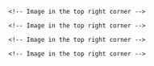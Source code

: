 
<!-- Use HTML to position images in the corners -->
<!-- <div style="position: relative;">
    <!-- Image in the top left corner -->
<!--     <img src="images/drone.png" alt="Image 1" width="100" height="100" style="position: absolute; top: 0; left: 0;"> -->
    <!-- Image in the top right corner -->
<!--     <img src="images/drone.png" alt="Image 2" width="100" height="100" style="position: absolute; top: 0; right: 0;">
    <img src="images/drone.png" alt="Image 1" width="100" height="100" style="position: absolute; top: 0; left: 0;"> -->
    <!-- Image in the top right corner -->
<!--     <img src="images/drone.png" alt="Image 2" width="100" height="100" style="position: absolute; top: 0; right: 0;">
    <img src="images/drone.png" alt="Image 1" width="100" height="100" style="position: absolute; top: 0; left: 0;"> -->
    <!-- Image in the top right corner -->
<!--     <img src="images/drone.png" alt="Image 2" width="100" height="100" style="position: absolute; top: 0; right: 0;">
    <img src="images/drone.png" alt="Image 1" width="100" height="100" style="position: absolute; top: 0; left: 0;"> -->
    <!-- Image in the top right corner -->
<!--     <img src="images/drone.png" alt="Image 2" width="100" height="100" style="position: absolute; top: 0; right: 0;"> -->
<!-- </div> -->

<!--
**liamtbo/liamtbo** is a ✨ _special_ ✨ repository because its `README.md` (this file) appears on your GitHub profile.

Here are some ideas to get you started:

- 🔭 I’m currently working on ...
- 🌱 I’m currently learning ...
- 👯 I’m looking to collaborate on ...
- 🤔 I’m looking for help with ...
- 💬 Ask me about ...
- 📫 How to reach me: ...
- 😄 Pronouns: ...
- ⚡ Fun fact: ...
-->
